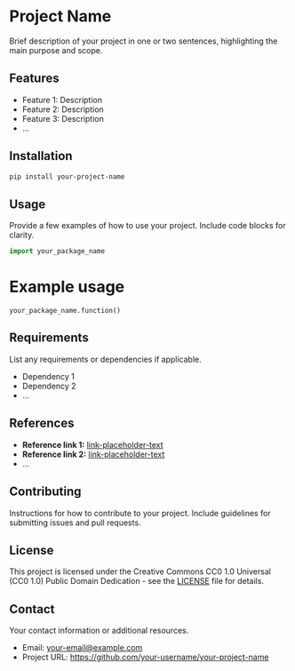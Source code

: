 # Project Name

Brief description of your project in one or two sentences, highlighting the main purpose and scope.

## Features

- Feature 1: Description
- Feature 2: Description
- Feature 3: Description
- ...

## Installation

```bash
pip install your-project-name
```

## Usage

Provide a few examples of how to use your project. Include code blocks for clarity.

```python
import your_package_name
```

# Example usage

```
your_package_name.function()
```

## Requirements

List any requirements or dependencies if applicable.

- Dependency 1
- Dependency 2
- ...

## References

- **Reference link 1:** [link-placeholder-text](link-placeholder)
- **Reference link 2:** [link-placeholder-text](link-placeholder)
- ...

## Contributing

Instructions for how to contribute to your project. Include guidelines for submitting issues and pull requests.

## License

This project is licensed under the Creative Commons CC0 1.0 Universal (CC0 1.0) Public Domain Dedication - see the [LICENSE](LICENSE) file for details.

## Contact

Your contact information or additional resources.

- Email: your-email@example.com
- Project URL: https://github.com/your-username/your-project-name
